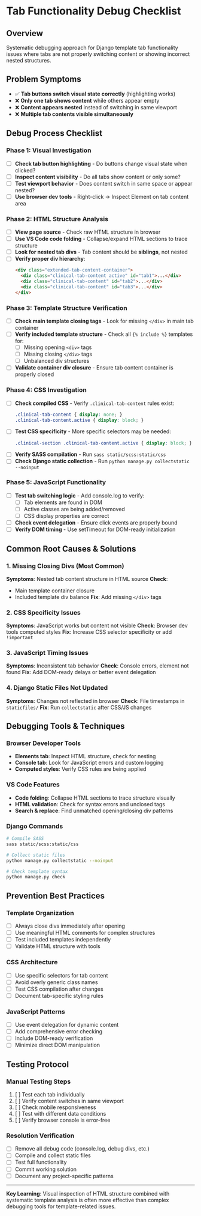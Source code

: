 # Tab Functionality Debug Checklist

## Overview
Systematic debugging approach for Django template tab functionality issues where tabs are not properly switching content or showing incorrect nested structures.

## Problem Symptoms
- ✅ **Tab buttons switch visual state correctly** (highlighting works)
- ❌ **Only one tab shows content** while others appear empty
- ❌ **Content appears nested** instead of switching in same viewport
- ❌ **Multiple tab contents visible simultaneously**

## Debug Process Checklist

### Phase 1: Visual Investigation
- [ ] **Check tab button highlighting** - Do buttons change visual state when clicked?
- [ ] **Inspect content visibility** - Do all tabs show content or only some?
- [ ] **Test viewport behavior** - Does content switch in same space or appear nested?
- [ ] **Use browser dev tools** - Right-click → Inspect Element on tab content area

### Phase 2: HTML Structure Analysis
- [ ] **View page source** - Check raw HTML structure in browser
- [ ] **Use VS Code code folding** - Collapse/expand HTML sections to trace structure
- [ ] **Look for nested tab divs** - Tab content should be **siblings**, not nested
- [ ] **Verify proper div hierarchy**:
  ```html
  <div class="extended-tab-content-container">
    <div class="clinical-tab-content active" id="tab1">...</div>
    <div class="clinical-tab-content" id="tab2">...</div>
    <div class="clinical-tab-content" id="tab3">...</div>
  </div>
  ```

### Phase 3: Template Structure Verification
- [ ] **Check main template closing tags** - Look for missing `</div>` in main tab container
- [ ] **Verify included template structure** - Check all `{% include %}` templates for:
  - [ ] Missing opening `<div>` tags
  - [ ] Missing closing `</div>` tags
  - [ ] Unbalanced div structures
- [ ] **Validate container div closure** - Ensure tab content container is properly closed

### Phase 4: CSS Investigation
- [ ] **Check compiled CSS** - Verify `.clinical-tab-content` rules exist:
  ```css
  .clinical-tab-content { display: none; }
  .clinical-tab-content.active { display: block; }
  ```
- [ ] **Test CSS specificity** - More specific selectors may be needed:
  ```css
  .clinical-section .clinical-tab-content.active { display: block; }
  ```
- [ ] **Verify SASS compilation** - Run `sass static/scss:static/css`
- [ ] **Check Django static collection** - Run `python manage.py collectstatic --noinput`

### Phase 5: JavaScript Functionality
- [ ] **Test tab switching logic** - Add console.log to verify:
  - [ ] Tab elements are found in DOM
  - [ ] Active classes are being added/removed
  - [ ] CSS display properties are correct
- [ ] **Check event delegation** - Ensure click events are properly bound
- [ ] **Verify DOM timing** - Use setTimeout for DOM-ready initialization

## Common Root Causes & Solutions

### 1. Missing Closing Divs (Most Common)
**Symptoms**: Nested tab content structure in HTML source
**Check**: 
- Main template container closure
- Included template div balance
**Fix**: Add missing `</div>` tags

### 2. CSS Specificity Issues
**Symptoms**: JavaScript works but content not visible
**Check**: Browser dev tools computed styles
**Fix**: Increase CSS selector specificity or add `!important`

### 3. JavaScript Timing Issues
**Symptoms**: Inconsistent tab behavior
**Check**: Console errors, element not found
**Fix**: Add DOM-ready delays or better event delegation

### 4. Django Static Files Not Updated
**Symptoms**: Changes not reflected in browser
**Check**: File timestamps in `staticfiles/`
**Fix**: Run `collectstatic` after CSS/JS changes

## Debugging Tools & Techniques

### Browser Developer Tools
- **Elements tab**: Inspect HTML structure, check for nesting
- **Console tab**: Look for JavaScript errors and custom logging
- **Computed styles**: Verify CSS rules are being applied

### VS Code Features
- **Code folding**: Collapse HTML sections to trace structure visually
- **HTML validation**: Check for syntax errors and unclosed tags
- **Search & replace**: Find unmatched opening/closing div patterns

### Django Commands
```bash
# Compile SASS
sass static/scss:static/css

# Collect static files
python manage.py collectstatic --noinput

# Check template syntax
python manage.py check
```

## Prevention Best Practices

### Template Organization
- [ ] Always close divs immediately after opening
- [ ] Use meaningful HTML comments for complex structures
- [ ] Test included templates independently
- [ ] Validate HTML structure with tools

### CSS Architecture
- [ ] Use specific selectors for tab content
- [ ] Avoid overly generic class names
- [ ] Test CSS compilation after changes
- [ ] Document tab-specific styling rules

### JavaScript Patterns
- [ ] Use event delegation for dynamic content
- [ ] Add comprehensive error checking
- [ ] Include DOM-ready verification
- [ ] Minimize direct DOM manipulation

## Testing Protocol

### Manual Testing Steps
1. [ ] Test each tab individually
2. [ ] Verify content switches in same viewport
3. [ ] Check mobile responsiveness
4. [ ] Test with different data conditions
5. [ ] Verify browser console is error-free

### Resolution Verification
- [ ] Remove all debug code (console.log, debug divs, etc.)
- [ ] Compile and collect static files
- [ ] Test full functionality
- [ ] Commit working solution
- [ ] Document any project-specific patterns

---

**Key Learning**: Visual inspection of HTML structure combined with systematic template analysis is often more effective than complex debugging tools for template-related issues.